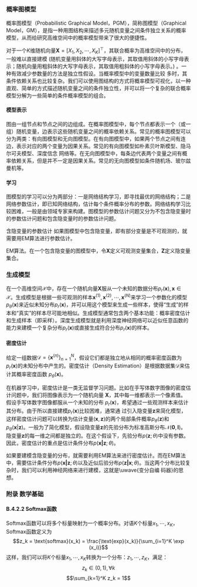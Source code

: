 ### 概率图模型

概率图模型（Probabilistic Graphical Model，PGM），简称图模型（Graphical Model，GM），是指一种用图结构来描述多元随机变量之间条件独立关系的概率模型，从而给研究高维空间中的概率模型带来了很大的便捷性。

对于一个$K$维随机向量$\boldsymbol{X} = [X_1, X_2, \cdots, X_K]^\top$，其联合概率为高维空间中的分布，一般难以直接建模 (随机变量用斜体的大写字母表示，其取值用斜体的小写字母表示；随机向量用粗斜体的大写字母表示，其取值用粗斜体的小写字母表示。) 。一种有效减少参数量的方法是独立性假设。当概率模型中的变量数量比较
多时，其条件依赖关系也比较复杂。我们可以使用图结构的方式将概率模型可视化，以一种直观、简单的方式描述随机变量之间的条件独立性，并可以将一个复杂的联合概率模型分解为一些简单的条件概率模型的组合。


#### 模型表示

图由一组节点和节点之间的边组成。在概率图模型中，每个节点都表示一个（或一组）随机变量，边表示这些随机变量之间的概率依赖关系。常见的概率图模型可以分为两类：有向图模型和无向图模型。在有向图模型中，如果两个节点之间有连边，表示对应的两个变量为因果关系。常见的有向图模型如朴素贝叶斯模型、隐马尔可夫模型、深度信念
网络等。在无向图模型中，每条边代表两个变量之间有概率依赖关系，但是并不一定是因果关系。常见的无向图模型如条件随机场、玻尔兹曼机等。


#### 学习

图模型的学习可以分为两部分：一是网络结构学习，即寻找最优的网络结构；二是网络参数估计，即已知网络结构，估计每个条件概率分布的参数。网络结构学习比较困难，一般是由领域专家来构建。图模型的参数估计问题又分为不包含隐变量时的参数估计问题和包含隐变量时的参数估计问题。

含隐变量的参数估计 如果图模型中包含隐变量，即有部分变量是不可观测的，就需要用EM算法进行参数估计。

EM算法。在一个包含隐变量的图模型中，令$\boldsymbol{X}$定义可观测变量集合，$\boldsymbol{Z}$定义隐变量集合。


### 生成模型

在一个高维空间$\mathcal X$中，存在一个随机向量$\boldsymbol{X}$服从一个未知的数据分布$p_r(\boldsymbol{x}), \boldsymbol{x}\in\mathcal X$。生成模型是根据一些可观测的样本$\boldsymbol{x}^{(1)}, \boldsymbol{x}^{(2)}, \cdots, \boldsymbol{x}^{(N)}$来学习一个参数化的模型$p_\theta (\boldsymbol{x})$来近似未知分布$p_r(\boldsymbol{x})$，并可以用这个模型来生成一些样本，使得“生成”的样本和“真实”的样本尽可能地相似。生成模型通常包含两个基本功能：概率密度估计和生成样本（即采样）。深度生成模型就是利用深度神经网络可以近似任意函数的能力来建模一个复杂分布$p_r(\boldsymbol{x})$或直接生成符合分布$p_r(\boldsymbol{x})$的样本。        


#### 密度估计

给定一组数据$\mathcal{D} = \{\boldsymbol{x}^{(n)}\}_{n=1}^N$，假设它们都是独立地从相同的概率密度函数为$p_r(\boldsymbol{x})$的未知分布中产生的。密度估计（Density Estimation）是根据数据集$\mathcal{D}$来估计其概率密度函数 $p_\theta(\boldsymbol{x})$。

在机器学习中，密度估计是一类无监督学习问题。比如在手写体数字图像的密度估计问题中，我们将图像表示为一个随机向量 $\boldsymbol{X}$，其中每一维都表示一个像素值。假设手写体数字图像都服从一个未知的分布 $p_r(\boldsymbol{x})$，希望通过一些观测样本来估计其分布。由于所以直接建模$p_r(\boldsymbol{x})$比较困难，通常通 过引入隐变量$\boldsymbol{z}$来简化模型，这样密度估计问题可以转换为估计变量$(\boldsymbol{x}, \boldsymbol{z})$的两个局部条件概率$p_\theta(\boldsymbol{z})$和$p_\theta(\boldsymbol{x}|\boldsymbol{z})$。一般为了简化模型，假设隐变量$\boldsymbol{z}$的先验分布为标准高斯分布$\mathcal{N}(\boldsymbol{0}, \boldsymbol{I})$。隐变量$\boldsymbol{z}$的每一维之间都是独立的。在这个假设下，先验分布$p(\boldsymbol{z}; \theta)$中没有参数。因此，密度估计的重点是估计条件分布$p(\boldsymbol{x|z}; \theta)$。

如果要建模含隐变量的分布，就需要利用EM算法来进行密度估计。而在EM算法中，需要估计条件分布$p(\boldsymbol{x|z}; \theta)$以及近似后验分布$p(\boldsymbol{z|x}; \theta)$。当这两个分布比较复杂时，我们可以利用神经网络来进行建模，这就是\uwave{变分自编
码器}的思想。


### 附录  数学基础


#### B.4.2.2  Softmax函数

Softmax函数可以将多个标量映射为一个概率分布。对语$K$个标量$x_1, \cdots, x_K$，Softmax函数定义为
$$z_k = \text{softmax}(x_k) = \frac{\text{exp}(x_k)}{\sum_{i=1}^K \exp (x_i)}$$
这样，我们可以将$K$个标量$x_1, \cdots, x_K$转换为一个分布：$z_1, \cdots, z_K$，满足：
$$z_k\in (0, 1), \forall k$$
$$\sum_{k=1}^K z_k = 1$$